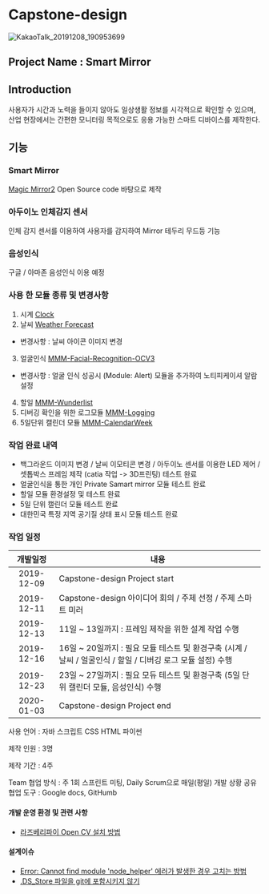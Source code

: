 # Capstone-design

![KakaoTalk_20191208_190953699](https://user-images.githubusercontent.com/9815703/70439086-91375b80-1ad2-11ea-8cdf-ba4c3953d8dd.jpg)

## Project Name : Smart Mirror 
## Introduction
사용자가 시간과 노력을 들이지 않아도 일상생활 정보를 시각적으로 확인할 수 있으며, 산업 현장에서는 간편한 모니터링 목적으로도 응용 가능한 스마트 디바이스를 제작한다.

## 기능 
### Smart Mirror
[Magic Mirror2](https://magicmirror.builders/) Open Source code 바탕으로 제작  

### 아두이노 인체감지 센서 
인체 감지 센서를 이용하여 사용자를 감지하여 Mirror 테두리 무드등 기능 

### 음성인식 
구글 / 아마존 음성인식 이용 예정 

### 사용 한 모듈 종류 및 변경사항
1. 시계 [Clock](https://github.com/MichMich/MagicMirror/tree/master/modules/default/clock)
2. 날씨 [Weather Forecast](https://github.com/MichMich/MagicMirror/tree/master/modules/default/weatherforecast)
  - 변경사항 : 날씨 아이콘 이미지 변경
3. 얼굴인식 [MMM-Facial-Recognition-OCV3](https://github.com/normyx/MMM-Facial-Recognition-OCV3)
  - 변경사항 : 얼굴 인식 성공시 (Module: Alert) 모듈을 추가하여 노티피케이셔 알람 설정 
4. 할일 [MMM-Wunderlist](https://github.com/paviro/MMM-Wunderlist)
5. 디버깅 확인을 위한 로그모듈 [MMM-Logging](https://github.com/shbatm/MMM-Logging)
6. 5일단위 캘린더 모듈 [MMM-CalendarWeek](https://github.com/heskja/MMM-CalendarWeek)

### 작업 완료 내역 
- 백그라운드 이미지 변경 / 날씨 이모티콘 변경 / 아두이노 센서를 이용한 LED 제어 / 셋톱박스 프레임 제작 (catia 작업 -> 3D프린팅) 테스트 완료
- 얼굴인식을 통한 개인 Private Samart mirror 모듈 테스트 완료
- 할일 모듈 환경설정 및 테스트 완료 
- 5일 단위 캘린더 모듈 테스트 완료 
- 대한민국 특정 지역 공기질 상태 표시 모듈 테스트 완료 

### 작업 일정 
개발일정 |  내용  
:---: | ---  
2019-12-09 | Capstone-design Project start
2019-12-11 | Capstone-design 아이디어 회의 / 주제 선정 / 주제 스마트 미러 
2019-12-13 | 11일 ~ 13일까지 : 프레임 제작을 위한 설계 작업 수행 
2019-12-16 | 16일 ~ 20일까지 : 필요 모듈 테스트 및 환경구축 (시계 / 날씨 / 얼굴인식 / 할일 / 디버깅 로그 모듈 설정) 수행 
2019-12-23 | 23일 ~ 27일까지 : 필요 모듀 테스트 및 환경구축 (5일 단위 캘린더 모듈, 음성인식) 수행
2020-01-03 | Capstone-design Project end 


사용 언어 : 자바 스크립트 CSS HTML 파이썬

제작 인원 : 3명 

제작 기간 : 4주

Team 
협업 방식 : 주 1회 스프린트 미팅, Daily Scrum으로 매일(평일) 개발 상황 공유  
협업 도구 : Google docs, GitHumb  

#### 개발 운영 환경 및 관련 사항 
- [라즈베리파이 Open CV 설치 방법](https://github.com/HUST-Robot/Capstone-design/issues/3)

#### 설계이슈
- [Error: Cannot find module 'node_helper' 에러가 발생한 경우 고치는 방법](https://github.com/HUST-Robot/Capstone-design/issues/8)
- [.DS_Store 파일을 git에 포함시키지 않기](https://github.com/HUST-Robot/Capstone-design/issues/12)
